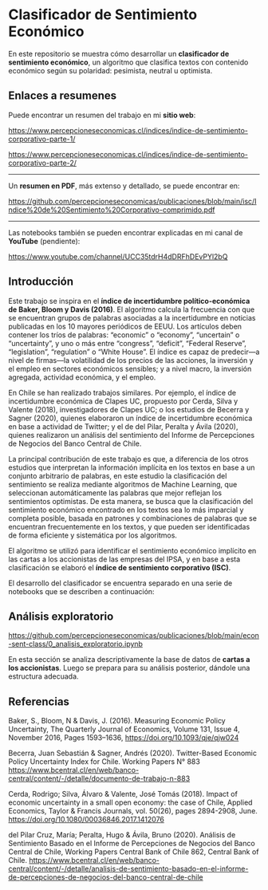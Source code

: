 # Clasificador de Sentimiento Económico

En este repositorio se muestra cómo desarrollar un **clasificador de sentimiento económico**, un algoritmo que clasifica textos con contenido económico según su polaridad: pesimista, neutral u optimista.

## Enlaces a resumenes

Puede encontrar un resumen del trabajo en mi **sitio web**:

https://www.percepcioneseconomicas.cl/indices/indice-de-sentimiento-corporativo-parte-1/

https://www.percepcioneseconomicas.cl/indices/indice-de-sentimiento-corporativo-parte-2/

***

Un **resumen en PDF**, más extenso y detallado, se puede encontrar en:

https://github.com/percepcioneseconomicas/publicaciones/blob/main/isc/Indice%20de%20Sentimiento%20Corporativo-comprimido.pdf

***

Las notebooks también se pueden encontrar explicadas en mi canal de **YouTube** (pendiente): 

https://www.youtube.com/channel/UCC35tdrH4dDRFhDEvPYl2bQ


## Introducción 

Este trabajo se inspira en el **índice de incertidumbre político-económica de Baker, Bloom y Davis (2016)**. El algoritmo calcula la frecuencia con que se encuentran grupos de palabras asociadas a la incertidumbre en noticias publicadas en los 10 mayores periódicos de EEUU. Los artículos deben contener los tríos de palabras: “economic” o “economy”, “uncertain” o “uncertainty”, y uno o más entre “congress”, “deficit”, “Federal Reserve”, “legislation”, “regulation” o “White House”. El índice es capaz de predecir—a nivel de firmas—la volatilidad de los precios de las acciones, la inversión y el empleo en sectores económicos sensibles; y a nivel macro, la inversión agregada, actividad económica, y el empleo.

En Chile se han realizado trabajos similares. Por ejemplo, el índice de incertidumbre económica de Clapes UC, propuesto por Cerda, Silva y Valente (2018), investigadores de Clapes UC; o los estudios de Becerra y Sagner (2020), quienes elaboraron un índice de incertidumbre económica en base a actividad de Twitter; y el de del Pilar, Peralta y Ávila (2020), quienes realizaron un análisis del sentimiento del Informe de Percepciones de Negocios del Banco Central de Chile.

La principal contribución de este trabajo es que, a diferencia de los otros estudios que interpretan la información implícita en los textos en base a un conjunto arbitrario de palabras, en este estudio la clasificación del sentimiento se realiza mediante algoritmos de Machine Learning, que seleccionan automáticamente las palabras que mejor reflejan los sentimientos optimistas. De esta manera, se busca que la clasificación del sentimiento económico encontrado en los textos sea lo más imparcial y completa posible, basada en patrones y combinaciones de palabras que se encuentran frecuentemente en los textos, y que pueden ser identificadas de forma eficiente y sistemática por los algoritmos. 

El algoritmo se utilizó para identificar el sentimiento económico implícito en las cartas a los accionistas de las empresas del IPSA, y en base a esta clasificación se elaboró el **índice de sentimiento corporativo (ISC)**.

El desarrollo del clasificador se encuentra separado en una serie de notebooks que se describen a continuación:

## Análisis exploratorio

https://github.com/percepcioneseconomicas/publicaciones/blob/main/econ-sent-class/0_analisis_exploratorio.ipynb

En esta sección se analiza descriptivamente la base de datos de **cartas a los accionistas**. Luego se prepara para su análisis posterior, dándole una estructura adecuada.


## Referencias

Baker, S., Bloom, N & Davis, J. (2016). Measuring Economic Policy Uncertainty, The Quarterly Journal of Economics, Volume 131, Issue 4, November 2016, Pages 1593–1636, https://doi.org/10.1093/qje/qjw024

Becerra, Juan Sebastián & Sagner, Andrés (2020). Twitter-Based Economic Policy Uncertainty Index for Chile. Working Papers N° 883 https://www.bcentral.cl/en/web/banco-central/content/-/detalle/documento-de-trabajo-n-883

Cerda, Rodrigo; Silva, Álvaro & Valente, José Tomás (2018). Impact of economic uncertainty in a small open economy: the case of Chile, Applied Economics, Taylor & Francis Journals, vol. 50(26), pages 2894-2908, June. https://doi.org/10.1080/00036846.2017.1412076

del Pilar Cruz, María; Peralta, Hugo & Ávila, Bruno (2020). Análisis de Sentimiento Basado en el Informe de Percepciones de Negocios del Banco Central de Chile, Working Papers Central Bank of Chile 862, Central Bank of Chile. https://www.bcentral.cl/en/web/banco-central/content/-/detalle/analisis-de-sentimiento-basado-en-el-informe-de-percepciones-de-negocios-del-banco-central-de-chile
